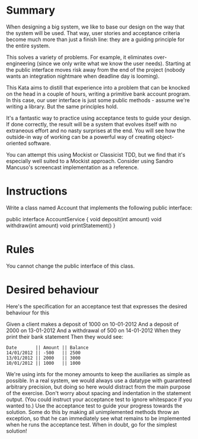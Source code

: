 # Summary

When designing a big system, we like to base our design on the way that the system will be used. That way, user stories and acceptance criteria become much more than just a finish line: they are a guiding principle for the entire system.

This solves a variety of problems. For example, it eliminates over-engineering (since we only write what we know the user needs). Starting at the public interface moves risk away from the end of the project (nobody wants an integration nightmare when deadline day is looming).

This Kata aims to distill that experience into a problem that can be knocked on the head in a couple of hours, writing a primitive bank account program. In this case, our user interface is just some public methods - assume we're writing a library. But the same principles hold.

It's a fantastic way to practice using acceptance tests to guide your design. If done correctly, the result will be a system that evolves itself with no extraneous effort and no nasty surprises at the end. You will see how the outside-in way of working can be a powerful way of creating object-oriented software.

You can attempt this using Mockist or Classicist TDD, but we find that it's especially well suited to a Mockist approach. Consider using Sandro Mancuso's screencast implementation as a reference.

# Instructions

Write a class named Account that implements the following public interface:

public interface AccountService
{
    void deposit(int amount) 
    void withdraw(int amount) 
    void printStatement()
}

# Rules
You cannot change the public interface of this class.

# Desired behaviour

Here's the specification for an acceptance test that expresses the desired behaviour for this

Given a client makes a deposit of 1000 on 10-01-2012
And a deposit of 2000 on 13-01-2012
And a withdrawal of 500 on 14-01-2012
When they print their bank statement
Then they would see:

    Date       || Amount || Balance
    14/01/2012 || -500   || 2500
    13/01/2012 || 2000   || 3000
    10/01/2012 || 1000   || 1000

We're using ints for the money amounts to keep the auxiliaries as simple as possible. In a real system, we would always use a datatype with guaranteed arbitrary precision, but doing so here would distract from the main purpose of the exercise.
Don't worry about spacing and indentation in the statement output. (You could instruct your acceptance test to ignore whitespace if you wanted to.)
Use the acceptance test to guide your progress towards the solution. Some do this by making all unimplemented methods throw an exception, so that he can immediately see what remains to be implemented when he runs the acceptance test.
When in doubt, go for the simplest solution!


